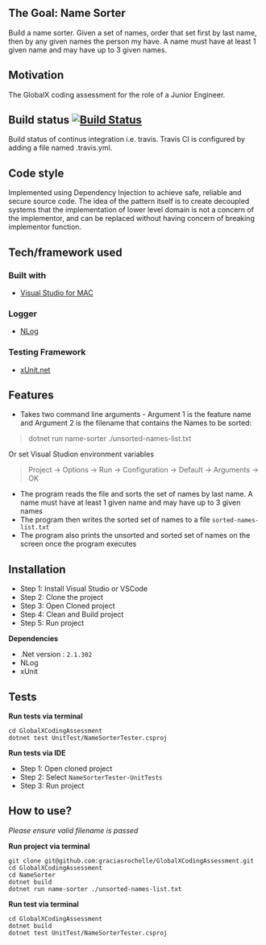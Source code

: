 ## The Goal: Name Sorter 
Build a name sorter. Given a set of names, order that set first by last name, then by any given names the person my have. A name must have at least 1 given name and may have up to 3 given names.

## Motivation
The GlobalX coding assessment for the role of a Junior Engineer.

## Build status [![Build Status](https://travis-ci.com/graciasrochelle/GlobalXCodingAssessment.svg?branch=master)](https://travis-ci.com/graciasrochelle/GlobalXCodingAssessment)
Build status of continus integration i.e. travis. Travis CI is configured by adding a file named .travis.yml.

## Code style
Implemented using Dependency Injection to achieve safe, reliable and secure source code. The idea of the pattern itself is to create decoupled systems that the implementation of lower level domain is not a concern of the implementor, and can be replaced without having concern of breaking implementor function.

## Tech/framework used
### Built with
- [Visual Studio for MAC](https://tutorials.visualstudio.com/vs4mac-install/install)

### Logger
- [NLog](https://github.com/NLog/NLog.Extensions.Logging/wiki/Getting-started-with-.NET-Core-2---Console-application)

### Testing Framework
- [xUnit.net](https://xunit.github.io/docs/getting-started-dotnet-core)

## Features
- Takes two command line arguments - Argument 1 is the feature name and Argument 2 is the filename that contains the Names to be sorted:
> dotnet run name-sorter ./unsorted-names-list.txt

Or set Visual Studion environment variables
> Project -> Options -> Run -> Configuration -> Default -> Arguments -> OK

- The program reads the file and sorts the set of names by last name. A name must have at least 1 given name and may have up to 3 given names
- The program then writes the sorted set of names to a file `sorted-names-list.txt`
- The program also prints the unsorted and sorted set of names on the screen once the program executes

## Installation
- Step 1: Install Visual Studio or VSCode
- Step 2: Clone the project
- Step 3: Open Cloned project
- Step 4: Clean and Build project
- Step 5: Run project

**Dependencies**
- .Net version : `2.1.302`
- NLog
- xUnit

## Tests
**Run tests via terminal**
```
cd GlobalXCodingAssessment
dotnet test UnitTest/NameSorterTester.csproj
```
**Run tests via IDE**
- Step 1: Open cloned project
- Step 2: Select `NameSorterTester-UnitTests`
- Step 3: Run project

## How to use?
_Please ensure valid filename is passed_

**Run project via terminal**
```
git clone git@github.com:graciasrochelle/GlobalXCodingAssessment.git
cd GlobalXCodingAssessment
cd NameSorter
dotnet build
dotnet run name-sorter ./unsorted-names-list.txt
```
**Run test via terminal**
```
cd GlobalXCodingAssessment
dotnet build
dotnet test UnitTest/NameSorterTester.csproj
```
